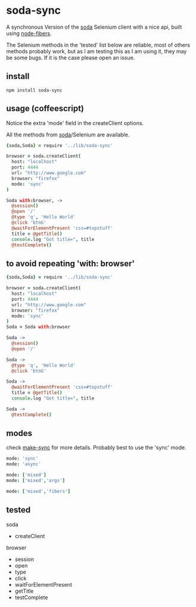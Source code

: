 # soda-sync

A synchronous Version of the [soda](http://github.com/LearnBoost/soda.git) 
Selenium client with a nice api, built using [node-fibers](http://github.com/laverdet/node-fibers).


The Selenium methods in the 'tested' list below are reliable, most of others methods 
probably work, but as I am testing this as I am using it, they may be some
bugs. If it is the case please open an issue.


## install

```
npm install soda-sync
```


## usage (coffeescript)

Notice the extra 'mode' field in the createClient options.

All the methods from [soda](http://github.com/LearnBoost/soda.git)/Selenium are available. 

```coffeescript
{soda,Soda} = require '../lib/soda-sync'

browser = soda.createClient(
  host: "localhost"
  port: 4444
  url: "http://www.google.com"
  browser: "firefox"
  mode: 'sync'
)   

Soda with:browser, ->
  @session()
  @open '/'
  @type 'q', 'Hello World'
  @click 'btnG'
  @waitForElementPresent 'css=#topstuff' 
  title = @getTitle()
  console.log "Got title=", title        
  @testComplete()
```


## to avoid repeating 'with: browser' 


```coffeescript
{soda,Soda} = require '../lib/soda-sync'

browser = soda.createClient(
  host: "localhost"
  port: 4444
  url: "http://www.google.com"
  browser: "firefox"
  mode: 'sync'
)   
Soda = Soda with:browser

Soda ->
  @session()
  @open '/'

Soda ->
  @type 'q', 'Hello World'
  @click 'btnG'

Soda ->
  @waitForElementPresent 'css=#topstuff' 
  title = @getTitle()
  console.log "Got title=", title        

Soda ->
  @testComplete()
```


## modes

check [make-sync](http://github.com/sebv/node-make-sync) for more details. 
Probably best to use the 'sync' mode.

```coffeescript
mode: 'sync'
mode: 'async'

mode: ['mixed']
mode: ['mixed','args']

mode: ['mixed','fibers']
```


## tested

soda
*  createClient
  
browser
*  session
*  open
*  type
*  click
*  waitForElementPresent
*  getTitle
*  testComplete
